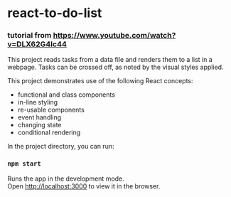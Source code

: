 # react-to-do-list
### tutorial from https://www.youtube.com/watch?v=DLX62G4lc44

This project reads tasks from a data file and renders them to a list in a webpage.  Tasks can be crossed off, as noted by the visual styles applied.

This project demonstrates use of the following React concepts:
* functional and class components
* in-line styling 
* re-usable components
* event handling
* changing state
* conditional rendering

In the project directory, you can run:

### `npm start`

Runs the app in the development mode.<br />
Open [http://localhost:3000](http://localhost:3000) to view it in the browser.



